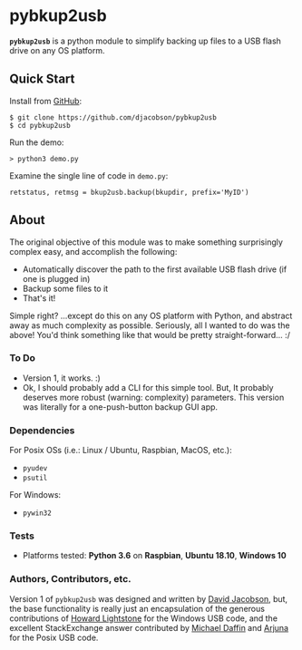 # pybkup2usb

**`pybkup2usb`** is a python module to simplify backing up files to a USB flash drive on any OS platform.

## Quick Start

Install from [GitHub](https://github.com/djacobson/pybkup2usb):

```
$ git clone https://github.com/djacobson/pybkup2usb
$ cd pybkup2usb
```

Run the demo:

```
> python3 demo.py
```

Examine the single line of code in ``demo.py``:

```
retstatus, retmsg = bkup2usb.backup(bkupdir, prefix='MyID')
```

## About

The original objective of this module was to make something surprisingly complex easy, and accomplish the following:

- Automatically discover the path to the first available USB flash drive (if one is plugged in)
- Backup some files to it
- That's it!

Simple right? ...except do this on any OS platform with Python, and abstract away as much complexity as possible. Seriously, all I wanted to do was the above! You'd think something like that would be pretty straight-forward... :/

### To Do

- Version 1, it works. :)
- Ok, I should probably add a CLI for this simple tool. But, It probably deserves more robust (warning: complexity) parameters. This version was literally for a one-push-button backup GUI app.

### Dependencies

For Posix OSs (i.e.: Linux / Ubuntu, Raspbian, MacOS, etc.):

- ``pyudev``
- ``psutil``

For Windows:

- ``pywin32``

### Tests

- Platforms tested: **Python 3.6** on **Raspbian**, **Ubuntu 18.10**, **Windows 10**

### Authors, Contributors, etc.

Version 1 of `pybkup2usb` was designed and written by [David Jacobson](http://blog.jacobsonhome.com/), but, the base functionality is really just an encapsulation of the generous contributions of [Howard Lightstone](https://mail.python.org/pipermail/python-win32/2006-December/005406.html) for the Windows USB code, and the excellent StackExchange answer contributed by [Michael Daffin](https://unix.stackexchange.com/questions/294553/location-of-automounted-usb-devices) and [Arjuna](https://stackoverflow.com/questions/4273252/detect-inserted-usb-on-windows) for the Posix USB code.
